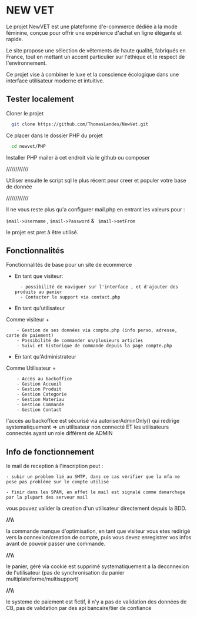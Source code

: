 
# NEW VET

Le projet NewVET est une plateforme d'e-commerce dédiée à la mode féminine, conçue pour offrir une expérience d'achat en ligne élégante et rapide.

Le site propose une sélection de vêtements de haute qualité, fabriqués en France, tout en mettant un accent particulier sur l'éthique et le respect de l'environnement.

Ce projet vise à combiner le luxe et la conscience écologique dans une interface utilisateur moderne et intuitive.




## Tester localement

Cloner le projet 


```bash
  git clone https://github.com/ThomasLandes/NewVet.git
```

Ce placer dans le dossier PHP du projet

```bash
  cd newvet/PHP
```

Installer PHP mailer à cet endroit via le github ou composer

////////////

Utiliser ensuite le script sql le plus récent pour creer et populer votre base de donnée

////////////

Il ne vous reste plus qu'a configurer mail.php en entrant les valeurs pour : 

`$mail->Username`
, `$mail->Password`
& ` $mail->setFrom`

le projet est pret à être utilisé. 







## Fonctionnalités

Fonctionnalités de base pour un site de ecommerce 
- En tant que visiteur: 

        - possibilité de naviguer sur l'interface , et d'ajouter des produits au panier
        - Contacter le support via contact.php

- En tant qu'utilisateur


Comme visiteur + 


        - Gestion de ses données via compte.php (info perso, adresse, carte de paiement)
        - Possibilité de commander un/plusieurs articles
        - Suivi et historique de commande depuis la page compte.php

- En tant qu'Administrateur
    

Comme Utilisateur + 

        - Accès au backoffice
        - Gestion Accueil
        - Gestion Produit
        - Gestion Categorie
        - Gestion Materiau
        - Gestion Commande
        - Gestion Contact

l'accès au backoffice est sécurisé via autoriserAdminOnly() qui redirige systematiquement => un utilisateur non connecté ET les utilisateurs connectés ayant un role différent de ADMIN 





        


## Info de fonctionnement 

le mail de reception à l'inscription peut : 

    - subir un problem lié au SMTP, dans ce cas vérifier que la mfa ne pose pas problème sur le compte utilisé

    - finir dans les SPAM, en effet le mail est signalé comme demarchage par la plupart des serveur mail

vous pouvez valider la creation d'un utilisateur directement depuis la BDD. 

**//\\\\**

la commande manque d'optimisation, en tant que visiteur vous etes redirigé vers la connexion/creation de compte, puis vous devez enregistrer vos infos avant de pouvoir passer une commande. 

**//\\\\** 

le panier, géré via cookie est supprimé systematiquement a la deconnexion de l'utilisateur (pas de synchronisation du panier multiplateforme/multisupport)

**//\\\\** 

le systeme de paiement est fictif, il n'y a pas de validation des données de CB, pas de validation par des api bancaire/tier de confiance 








